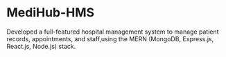 # MediHub-HMS
Developed a full-featured hospital management system to manage patient records, appointments, and staff,using the MERN (MongoDB, Express.js, React.js, Node.js) stack.
